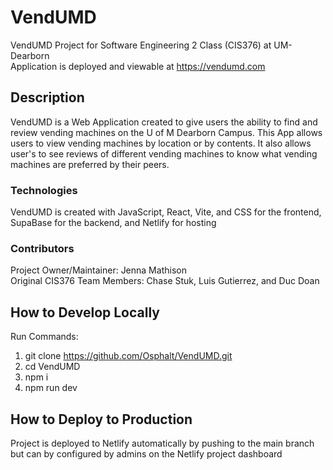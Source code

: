 # VendUMD

VendUMD Project for Software Engineering 2 Class (CIS376) at UM-Dearborn    
Application is deployed and viewable at https://vendumd.com

## Description

VendUMD is a Web Application created to give users the ability to find and review vending machines on the U of M Dearborn Campus. This App allows users to view vending machines by location or by contents. It also allows user's to see reviews of different vending machines to know what vending machines are preferred by their peers.

### Technologies

VendUMD is created with JavaScript, React, Vite, and CSS for the frontend, SupaBase for the backend, and Netlify for hosting

### Contributors

Project Owner/Maintainer: Jenna Mathison   
Original CIS376 Team Members: Chase Stuk, Luis Gutierrez, and Duc Doan   

## How to Develop Locally

Run Commands:
1. git clone https://github.com/Osphalt/VendUMD.git
2. cd VendUMD
3. npm i
4. npm run dev

## How to Deploy to Production

Project is deployed to Netlify automatically by pushing to the main branch but can by configured by admins on the Netlify project dashboard    
